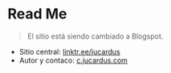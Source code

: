 # Read Me

> El sitio está siendo cambiado a Blogspot.

* Sitio central: [linktr.ee/jucardus](https://linktr.ee/jucardus)
* Autor y contaco: [c.jucardus.com](https://c.jucardus.com)
